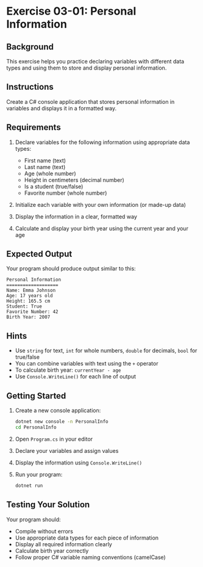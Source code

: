 # Exercise 03-01: Personal Information

## Background

This exercise helps you practice declaring variables with different data types and using them to store and display personal information.

## Instructions

Create a C# console application that stores personal information in variables and displays it in a formatted way.

## Requirements

1. Declare variables for the following information using appropriate data types:
   - First name (text)
   - Last name (text)
   - Age (whole number)
   - Height in centimeters (decimal number)
   - Is a student (true/false)
   - Favorite number (whole number)

2. Initialize each variable with your own information (or made-up data)

3. Display the information in a clear, formatted way

4. Calculate and display your birth year using the current year and your age

## Expected Output

Your program should produce output similar to this:

```
Personal Information
===================
Name: Emma Johnson
Age: 17 years old
Height: 165.5 cm
Student: True
Favorite Number: 42
Birth Year: 2007
```

## Hints

- Use `string` for text, `int` for whole numbers, `double` for decimals, `bool` for true/false
- You can combine variables with text using the `+` operator
- To calculate birth year: `currentYear - age`
- Use `Console.WriteLine()` for each line of output

## Getting Started

1. Create a new console application:
   ```bash
   dotnet new console -n PersonalInfo
   cd PersonalInfo
   ```

2. Open `Program.cs` in your editor

3. Declare your variables and assign values

4. Display the information using `Console.WriteLine()`

5. Run your program:
   ```bash
   dotnet run
   ```

## Testing Your Solution

Your program should:
- Compile without errors
- Use appropriate data types for each piece of information
- Display all required information clearly
- Calculate birth year correctly
- Follow proper C# variable naming conventions (camelCase)